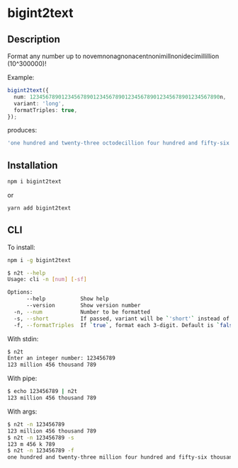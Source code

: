 # bigint2text

## Description

Format any number up to novemnonagnonacentnonimillnonidecimillillion (10^300000)!

Example:

```typescript
bigint2text({
  num: 123456789012345678901234567890123456789012345678901234567890n,
  variant: 'long',
  formatTriples: true,
});
```

produces:

```typescript
'one hundred and twenty-three octodecillion four hundred and fifty-six septendecillion seven hundred and eighty-nine sexdecillion twelve quindecillion three hundred and fourty-five quattuordecillion six hundred and seventy tredecillion three hundred and fifty-six duodecillion three hundred and nineteen undecillion six hundred and six decillion four hundred and eighty-three nonillion nine hundred and eleven octillion two hundred and twenty-nine septillion six hundred and seventy-six sextillion one hundred and twenty-two quintillion four hundred and twenty-six quadrillion two hundred and two trillion five hundred and ninety-seven billion thirty-eight million seven hundred and fifty-one thousand seven hundred and fourty-four'
```

## Installation

```bash
npm i bigint2text
```

or

```bash
yarn add bigint2text
```

## CLI

To install:

```bash
npm i -g bigint2text
```

```bash
$ n2t --help
Usage: cli -n [num] [-sf]

Options:
      --help           Show help                                                                     [boolean]
      --version        Show version number                                                           [boolean]
  -n, --num            Number to be formatted                                                         [number]
  -s, --short          If passed, variant will be `'short'` instead of `'long'`     [boolean] [default: false]
  -f, --formatTriples  If `true`, format each 3-digit. Default is `false`           [boolean] [default: false]
```

With stdin:

```bash
$ n2t
Enter an integer number: 123456789
123 million 456 thousand 789
```

With pipe:

```bash
$ echo 123456789 | n2t
123 million 456 thousand 789
```

With args:

```bash
$ n2t -n 123456789
123 million 456 thousand 789
$ n2t -n 123456789 -s
123 m 456 k 789
$ n2t -n 123456789 -f
one hundred and twenty-three million four hundred and fifty-six thousand seven hundred and eighty-nine
```
